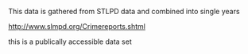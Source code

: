 
This data is gathered from STLPD data and combined into single years

http://www.slmpd.org/Crimereports.shtml

this is a publically accessible data set 

